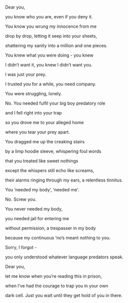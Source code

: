 Dear you,

you know who you are, even if you deny it.

You know you wrung my innocence from me

drop by drop, letting it seep into your sheets,

shattering my sanity into a million and one pieces.

You knew what you were doing - you knew

I didn’t want it, you knew I didn’t want you.

I was just your prey.

I trusted you for a while, you need company.

You were struggling, lonely.

No. You needed fulfil your big boy predatory role

and I fell right into your trap

so you drove me to your alleged home

where you tear your prey apart.

You dragged me up the creaking stairs

by a limp hoodie sleeve, whispering foul words

that you treated like sweet nothings

except the whispers still echo like screams,

their alarms ringing through my ears, a relentless tinnitus.

You ‘needed my body’, ‘needed me’.

No. Screw you.

You never needed my body,

you needed jail for entering me

without permission, a trespasser in my body

because my continuous ‘no’s meant nothing to you.

Sorry, I forgot -

you only understood whatever language predators speak.

Dear you,

let me know when you’re reading this in prison,

when I’ve had the courage to trap you in your own

dark cell. Just you wait until they get hold of you in there.